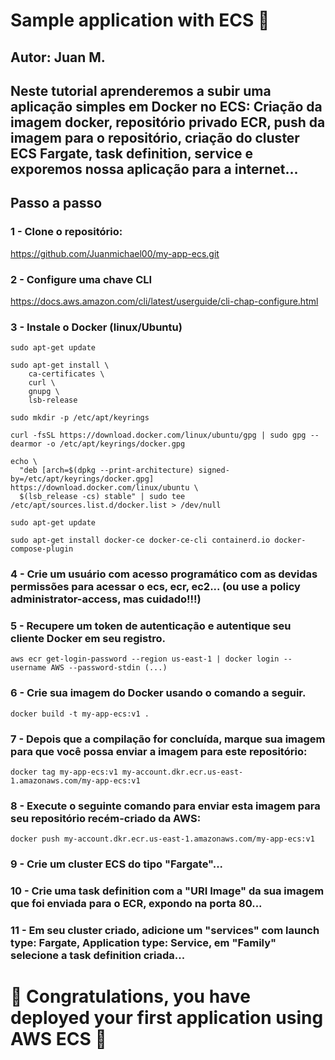 # Sample application with ECS  🐋
## Autor: Juan M.
Neste tutorial aprenderemos a subir uma aplicação simples em Docker no ECS: Criação da imagem docker, repositório privado ECR, push da imagem para o repositório, criação do cluster ECS Fargate, task definition, service e exporemos nossa aplicação para a internet...
---

## Passo a passo

### 1 - Clone o repositório: 
https://github.com/Juanmichael00/my-app-ecs.git

### 2 - Configure uma chave CLI
https://docs.aws.amazon.com/cli/latest/userguide/cli-chap-configure.html

### 3 - Instale o Docker  (linux/Ubuntu)
```
sudo apt-get update

sudo apt-get install \
    ca-certificates \
    curl \
    gnupg \
    lsb-release

sudo mkdir -p /etc/apt/keyrings

curl -fsSL https://download.docker.com/linux/ubuntu/gpg | sudo gpg --dearmor -o /etc/apt/keyrings/docker.gpg

echo \
  "deb [arch=$(dpkg --print-architecture) signed-by=/etc/apt/keyrings/docker.gpg] https://download.docker.com/linux/ubuntu \
  $(lsb_release -cs) stable" | sudo tee /etc/apt/sources.list.d/docker.list > /dev/null

sudo apt-get update

sudo apt-get install docker-ce docker-ce-cli containerd.io docker-compose-plugin
```
### 4 - Crie um usuário com acesso programático com as devidas permissões para acessar o ecs, ecr, ec2... (ou use a policy administrator-access, mas cuidado!!!)

### 5 - Recupere um token de autenticação e autentique seu cliente Docker em seu registro.
```
aws ecr get-login-password --region us-east-1 | docker login --username AWS --password-stdin (...)
```
### 6 - Crie sua imagem do Docker usando o comando a seguir.
```
docker build -t my-app-ecs:v1 .
```
### 7 - Depois que a compilação for concluída, marque sua imagem para que você possa enviar a imagem para este repositório:
```
docker tag my-app-ecs:v1 my-account.dkr.ecr.us-east-1.amazonaws.com/my-app-ecs:v1
```
### 8 - Execute o seguinte comando para enviar esta imagem para seu repositório recém-criado da AWS:
```
docker push my-account.dkr.ecr.us-east-1.amazonaws.com/my-app-ecs:v1
```
### 9 - Crie um cluster ECS do tipo "Fargate"...

### 10 - Crie uma task definition com a "URI Image" da sua imagem que foi enviada para o ECR, expondo na porta 80...

### 11 - Em seu cluster criado, adicione um "services" com launch type: Fargate, Application type: Service, em "Family" selecione a task definition criada...


# 🎉 Congratulations, you have deployed your first application using AWS ECS 🐋
